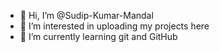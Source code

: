 - 👋 Hi, I’m @Sudip-Kumar-Mandal
- 👀 I’m interested in uploading my projects here
- 🌱 I’m currently learning git and GitHub

<!---
Sudip-Kumar-Mandal/Sudip-Kumar-Mandal is a ✨ special ✨ repository because its `README.md` (this file) appears on your GitHub profile.
You can click the Preview link to take a look at your changes.
--->
